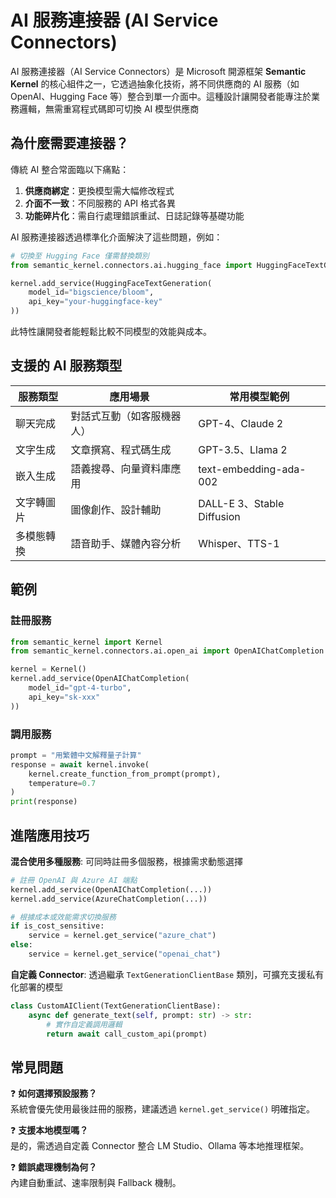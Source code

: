 # AI 服務連接器 (AI Service Connectors)

AI 服務連接器（AI Service Connectors）是 Microsoft 開源框架 **Semantic Kernel** 的核心組件之一，它透過抽象化技術，將不同供應商的 AI 服務（如 OpenAI、Hugging Face 等）整合到單一介面中。這種設計讓開發者能專注於業務邏輯，無需重寫程式碼即可切換 AI 模型供應商


## 為什麼需要連接器？
傳統 AI 整合常面臨以下痛點：
1. **供應商綁定**：更換模型需大幅修改程式
2. **介面不一致**：不同服務的 API 格式各異
3. **功能碎片化**：需自行處理錯誤重試、日誌記錄等基礎功能  

AI 服務連接器透過標準化介面解決了這些問題，例如：
```python
# 切換至 Hugging Face 僅需替換類別
from semantic_kernel.connectors.ai.hugging_face import HuggingFaceTextGeneration

kernel.add_service(HuggingFaceTextGeneration(
    model_id="bigscience/bloom",
    api_key="your-huggingface-key"
))
```
此特性讓開發者能輕鬆比較不同模型的效能與成本。


## 支援的 AI 服務類型
| 服務類型         | 應用場景                          | 常用模型範例              |
|------------------|-----------------------------------|--------------------------|
| 聊天完成         | 對話式互動（如客服機器人）        | GPT-4、Claude 2          |
| 文字生成         | 文章撰寫、程式碼生成              | GPT-3.5、Llama 2         |
| 嵌入生成         | 語義搜尋、向量資料庫應用          | text-embedding-ada-002   |
| 文字轉圖片       | 圖像創作、設計輔助                | DALL-E 3、Stable Diffusion|
| 多模態轉換       | 語音助手、媒體內容分析            | Whisper、TTS-1           |


## 範例

### 註冊服務
```python
from semantic_kernel import Kernel
from semantic_kernel.connectors.ai.open_ai import OpenAIChatCompletion

kernel = Kernel()
kernel.add_service(OpenAIChatCompletion(
    model_id="gpt-4-turbo", 
    api_key="sk-xxx"
))
```

### 調用服務
```python
prompt = "用繁體中文解釋量子計算"
response = await kernel.invoke(
    kernel.create_function_from_prompt(prompt),
    temperature=0.7
)
print(response)
```


## 進階應用技巧
**混合使用多種服務**: 可同時註冊多個服務，根據需求動態選擇
```python
# 註冊 OpenAI 與 Azure AI 端點
kernel.add_service(OpenAIChatCompletion(...))
kernel.add_service(AzureChatCompletion(...))

# 根據成本或效能需求切換服務
if is_cost_sensitive:
    service = kernel.get_service("azure_chat")
else:
    service = kernel.get_service("openai_chat")
```

**自定義 Connector**: 透過繼承 `TextGenerationClientBase` 類別，可擴充支援私有化部署的模型
```python
class CustomAIClient(TextGenerationClientBase):
    async def generate_text(self, prompt: str) -> str:
        # 實作自定義調用邏輯
        return await call_custom_api(prompt)
```

## 常見問題
❓ **如何選擇預設服務？**  
系統會優先使用最後註冊的服務，建議透過 `kernel.get_service()` 明確指定。

❓ **支援本地模型嗎？**  
是的，需透過自定義 Connector 整合 LM Studio、Ollama 等本地推理框架。

❓ **錯誤處理機制為何？**  
內建自動重試、速率限制與 Fallback 機制。

